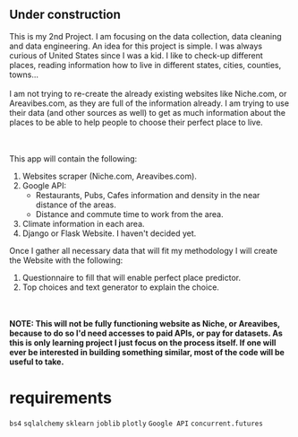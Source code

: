 ## Under construction ## 

This is my 2nd Project. I am focusing on the data collection, data cleaning and data engineering.
An idea for this project is simple. I was always curious of United States since I was a kid. I like to check-up different places, reading information how to live in different states, cities, counties, towns... 
<br>
<br>
I am not trying to re-create the already existing websites like Niche.com, or Areavibes.com, as they are full of the information already. I am trying to use their data (and other sources as well) to get as much information about the places to be able to help people to choose their perfect place to live.

<br>
<br>
This app will contain the following:

1. Websites scraper (Niche.com, Areavibes.com).
2. Google API:
   * Restaurants, Pubs, Cafes information and density in the near distance of the areas. 
   * Distance and commute time to work from the area.
3. Climate information in each area.
4. Django or Flask Website. I haven't decided yet.


Once I gather all necessary data that will fit my methodology I will create the Website with the following:

1. Questionnaire to fill that will enable perfect place predictor.
2. Top choices and text generator to explain the choice.

<br>
<br>
<b>NOTE: This will not be fully functioning website as Niche, or Areavibes, because to do so I'd need accesses to paid APIs, or pay for datasets. As this is only learning project I just focus on the process itself. 
If one will ever be interested in building something similar, most of the code will be useful to take.</b>


# requirements # 
`bs4` `sqlalchemy` `sklearn` `joblib` `plotly` `Google API` `concurrent.futures` 


